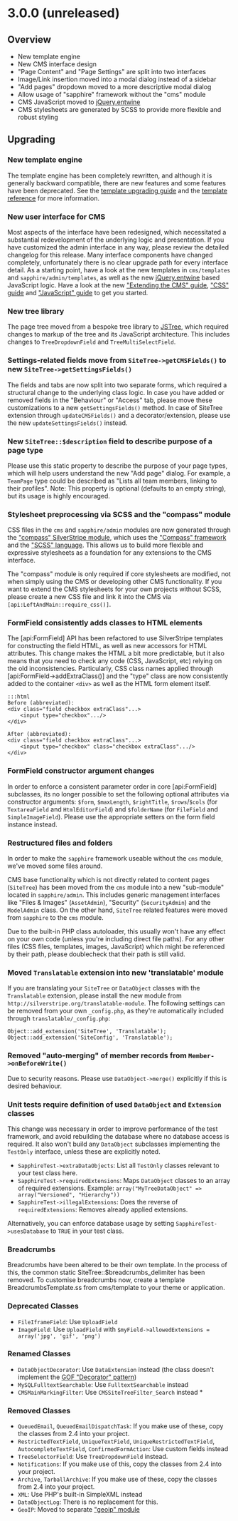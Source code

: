 # 3.0.0 (unreleased) #

## Overview ##

 * New template engine
 * New CMS interface design
  * "Page Content" and "Page Settings" are split into two interfaces
  * Image/Link insertion moved into a modal dialog instead of a sidebar
  * "Add pages" dropdown moved to a more descriptive modal dialog
 * Allow usage of "sapphire" framework without the "cms" module
 * CMS JavaScript moved to [jQuery.entwine](https://github.com/hafriedlander/jquery.entwine)
 * CMS stylesheets are generated by SCSS to provide more flexible and robust styling

## Upgrading ##

### New template engine

The template engine has been completely rewritten, and although it is generally backward compatible, there are new features and some features have been deprecated.  See the [template upgrading guide](/reference/templates-upgrading-guide) and the [template reference](/reference/templates) for more information.

### New user interface for CMS ###

Most aspects of the interface have been redesigned, which necessitated a substantial
redevelopment of the underlying logic and presentation. 
If you have customized the admin interface in any way, please review
the detailed changelog for this release. Many interface components have changed completely,
unfortunately there is no clear upgrade path for every interface detail.
As a starting point, have a look at the new templates in `cms/templates`
and `sapphire/admin/templates`, as well as the new [jQuery.entwine](https://github.com/hafriedlander/jquery.entwine) 
based JavaScript logic. Have a look at the new ["Extending the CMS" guide](../howto/extending-the-cms),
["CSS" guide](../topics/css) and ["JavaScript" guide](../topics/javascript) to get you started.

### New tree library ###

The page tree moved from a bespoke tree library to [JSTree](http://jstree.com),
which required changes to markup of the tree and its JavaScript architecture.
This includes changes to `TreeDropdownField` and `TreeMultiSelectField`.

### Settings-related fields move from `SiteTree->getCMSFields()` to new `SiteTree->getSettingsFields()` ###

The fields and tabs are now split into two separate forms, which required a structural
change to the underlying class logic. In case you have added or removed fields
in the "Behaviour" or "Access" tab, please move these customizations to a new `getSettingsFields()` method.
In case of SiteTree extension through `updateCMSFields()` and a decorator/extension,
please use the new `updateSettingsFields()` instead.

### New `SiteTree::$description` field to describe purpose of a page type ###

Please use this static property to describe the purpose of your page types,
which will help users understand the new "Add page" dialog.
For example, a `TeamPage` type could be described as "Lists all team members, linking to their profiles".
Note: This property is optional (defaults to an empty string), but its usage is highly encouraged.

### Stylesheet preprocessing via SCSS and the "compass" module ###

CSS files in the `cms` and `sapphire/admin` modules are now generated through
the ["compass" SilverStripe module](http://silverstripe.org/compass-module), which uses
the ["Compass" framework](http://compass-style.org/) and the ["SCSS" language](http://sass-lang.com/).
This allows us to build more flexible and expressive stylesheets as a foundation for any
extensions to the CMS interface. 

The "compass" module is only required if core stylesheets are modified,
not when simply using the CMS or developing other CMS functionality.
If you want to extend the CMS stylesheets for your own projects without SCSS,
please create a new CSS file and link it into the CMS via `[api:LeftAndMain::require_css()]`.

### FormField consistently adds classes to HTML elements ###

The [api:FormField] API has been refactored to use SilverStripe templates
for constructing the field HTML, as well as new accessors for HTML attributes.
This change makes the HTML a bit more predictable, but it also means that
you need to check any code (CSS, JavaScript, etc) relying on the old inconsistencies.
Particularly, CSS class names applied through [api:FormField->addExtraClass()]
and the "type" class are now consistently added to the container `<div>`
as well as the HTML form element itself.

	:::html
	Before (abbreviated):
	<div class="field checkbox extraClass"...>
		<input type="checkbox".../>
	</div>

	After (abbreviated):
	<div class="field checkbox extraClass"...>
		<input type="checkbox" class="checkbox extraClass".../>
	</div>

### FormField constructor argument changes ###

In order to enforce a consistent parameter order in core [api:FormField] subclasses,
its no longer possible to set the following optional attributes via constructor arguments:
`$form`, `$maxLength`, `$rightTitle`, `$rows`/`$cols` (for `TextareaField` and `HtmlEditorField`)
and `$folderName` (for `FileField` and `SimpleImageField`).
Please use the appropriate setters on the form field instance instead.

### Restructured files and folders ###

In order to make the `sapphire` framework useable without the `cms` module,
we've moved some files around. 

CMS base functionality which is not directly related to content pages (`SiteTree`) 
has been moved from the `cms` module into a new "sub-module" located in `sapphire/admin`. 
This includes generic management interfaces like "Files & Images" (`AssetAdmin`),
"Security" (`SecurityAdmin`) and the `ModelAdmin` class.
On the other hand, `SiteTree` related features were moved from `sapphire` to the `cms` module.

Due to the built-in PHP class autoloader,
this usually won't have any effect on your own code (unless you're including direct file paths).
For any other files (CSS files, templates, images, JavaScript) which might
be referenced by their path, please doublecheck that their path is still valid.

### Moved `Translatable` extension into new 'translatable' module ###

If you are translating your `SiteTree` or `DataObject` classes with the `Translatable`
extension, please install the new module from `http://silverstripe.org/translatable-module`.
The following settings can be removed from your own `_config.php`, as they're automatically
included through `translatable/_config.php`:

	Object::add_extension('SiteTree', 'Translatable');
	Object::add_extension('SiteConfig', 'Translatable');
	
### Removed "auto-merging" of member records from `Member->onBeforeWrite()`

Due to security reasons. Please use `DataObject->merge()` explicitly if this is desired behaviour.

### Unit tests require definition of used `DataObject` and `Extension` classes ###

This change was necessary in order to improve performance of the test framework,
and avoid rebuilding the database where no database access is required.
It also won't build any `DataObject` subclasses implementing the `TestOnly` interface,
unless these are explicitly noted.

 * `SapphireTest->extraDataObjects`: List all `TestOnly` classes relevant to your test class here.
 * `SapphireTest->requiredExtensions`: Maps `DataObject` classes to an array of required extensions.
   Example: `array("MyTreeDataObject" => array("Versioned", "Hierarchy"))`
 * `SapphireTest->illegalExtensions`: Does the reverse of `requiredExtensions`: Removes already applied extensions.

Alternatively, you can enforce database usage by setting `SapphireTest->usesDatabase` to `TRUE` in your test class.

### Breadcrumbs ###

Breadcrumbs have been altered to be their own template. In the process of this, the common static
SiteTree::$breadcrumbs_delimiter has been removed. To customise breadcrumbs now, create a template
BreadcrumbsTemplate.ss from cms/template to your theme or application.

### Deprecated Classes ###

 * `FileIframeField`: Use `UploadField`
 * `ImageField`: Use `UploadField` with `$myField->allowedExtensions = array('jpg', 'gif', 'png')`

### Renamed Classes ###

 * `DataObjectDecorator`: Use `DataExtension` instead (the class doesn't implement the [GOF "Decorator" pattern](http://en.wikipedia.org/wiki/Decorator_pattern))
 * `MySQLFulltextSearchable`: Use `FulltextSearchable` instead
 * `CMSMainMarkingFilter`: Use `CMSSiteTreeFilter_Search` instead * 

### Removed Classes ###

 * `QueuedEmail`, `QueuedEmailDispatchTask`: If you make use of these, copy the classes from 2.4 into your project.
 * `RestrictedTextField`, `UniqueTextField`, `UniqueRestrictedTextField`, `AutocompleteTextField`, `ConfirmedFormAction`: Use custom fields instead
 * `TreeSelectorField`: Use `TreeDropdownField` instead.
 * `Notifications`: If you make use of this, copy the classes from 2.4 into your project.
 * `Archive`, `TarballArchive`: If you make use of these, copy the classes from 2.4 into your project.
 * `XML`: Use PHP's built-in SimpleXML instead
 * `DataObjectLog`: There is no replacement for this.
 * `GeoIP`: Moved to separate ["geoip" module](https://github.com/silverstripe-labs/silverstripe-geoip)

